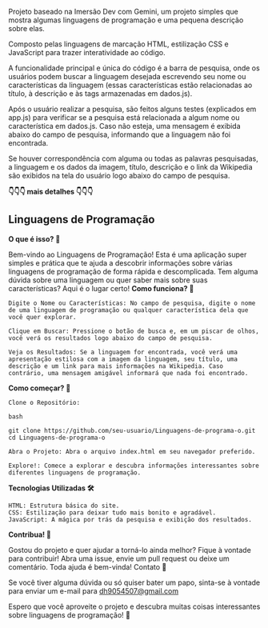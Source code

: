Projeto baseado na Imersão Dev com Gemini, um projeto simples que mostra algumas linguagens de programação e uma pequena descrição sobre elas.

Composto pelas linguagens de marcação HTML, estilização CSS e JavaScript para trazer interatividade ao código.

A funcionalidade principal e única do código é a barra de pesquisa, onde os usuários podem buscar a linguagem desejada escrevendo seu nome ou características da linguagem (essas características estão relacionadas ao título, à descrição e às tags armazenadas em dados.js).

Após o usuário realizar a pesquisa, são feitos alguns testes (explicados em app.js) para verificar se a pesquisa está relacionada a algum nome ou característica em dados.js. Caso não esteja, uma mensagem é exibida abaixo do campo de pesquisa, informando que a linguagem não foi encontrada.

Se houver correspondência com alguma ou todas as palavras pesquisadas, a linguagem e os dados da imagem, título, descrição e o link da Wikipedia são exibidos na tela do usuário logo abaixo do campo de pesquisa.

**👇👇👇 mais detalhes 👇👇👇**

## Linguagens de Programação
**O que é isso? 🤔**

Bem-vindo ao Linguagens de Programação! Esta é uma aplicação super simples e prática que te ajuda a descobrir informações sobre várias linguagens de programação de forma rápida e descomplicada. Tem alguma dúvida sobre uma linguagem ou quer saber mais sobre suas características? Aqui é o lugar certo!
**Como funciona? 🚀**

    Digite o Nome ou Características: No campo de pesquisa, digite o nome de uma linguagem de programação ou qualquer característica dela que você quer explorar.

    Clique em Buscar: Pressione o botão de busca e, em um piscar de olhos, você verá os resultados logo abaixo do campo de pesquisa.

    Veja os Resultados: Se a linguagem for encontrada, você verá uma apresentação estilosa com a imagem da linguagem, seu título, uma descrição e um link para mais informações na Wikipedia. Caso contrário, uma mensagem amigável informará que nada foi encontrado.

**Como começar? 🔧**

    Clone o Repositório:

    bash
    
    git clone https://github.com/seu-usuario/Linguagens-de-programa-o.git
    cd Linguagens-de-programa-o

    Abra o Projeto: Abra o arquivo index.html em seu navegador preferido.

    Explore!: Comece a explorar e descubra informações interessantes sobre diferentes linguagens de programação.

**Tecnologias Utilizadas 🛠️**

    HTML: Estrutura básica do site.
    CSS: Estilização para deixar tudo mais bonito e agradável.
    JavaScript: A mágica por trás da pesquisa e exibição dos resultados.

**Contribua! 🤝**

Gostou do projeto e quer ajudar a torná-lo ainda melhor? Fique à vontade para contribuir! Abra uma issue, envie um pull request ou deixe um comentário. Toda ajuda é bem-vinda!
Contato 📧

Se você tiver alguma dúvida ou só quiser bater um papo, sinta-se à vontade para enviar um e-mail para dh9054507@gmail.com

Espero que você aproveite o projeto e descubra muitas coisas interessantes sobre linguagens de programação! 🚀
